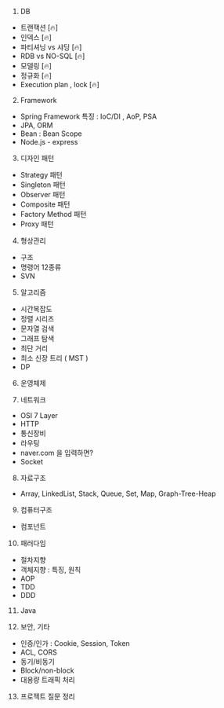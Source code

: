 1. DB

- 트랜잭션 [🔥]
- 인덱스 [🔥]
- 파티셔닝 vs 샤딩 [🔥]
- RDB vs NO-SQL [🔥]
- 모델링 [🔥]
- 정규화 [🔥]
- Execution plan , lock [🔥]

2. Framework

- Spring Framework
특징 : IoC/DI , AoP, PSA
- JPA, ORM
- Bean : Bean Scope
- Node.js - express

3. 디자인 패턴

- Strategy 패턴
- Singleton 패턴
- Observer 패턴
- Composite 패턴
- Factory Method 패턴
- Proxy 패턴

4. 형상관리

- 구조
- 명령어 12종류
- SVN

5. 알고리즘

- 시간복잡도
- 정렬 시리즈
- 문자열 검색
- 그래프 탐색
- 최단 거리
- 최소 신장 트리 ( MST )
- DP

6. 운영체제

7. 네트워크

- OSI 7 Layer
- HTTP
- 통신장비
- 라우팅
- naver.com 을 입력하면?
- Socket

8. 자료구조

- Array, LinkedList, Stack, Queue, Set, Map, Graph-Tree-Heap

9. 컴퓨터구조

- 컴포넌트

10. 패러다임

- 절차지향
- 객체지향 : 특징, 원칙
- AOP
- TDD
- DDD

11. Java

12. 보안, 기타

- 인증/인가 : Cookie, Session, Token
- ACL, CORS
- 동기/비동기
- Block/non-block
- 대용량 트래픽 처리

13. 프로젝트 질문 정리
